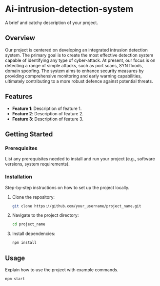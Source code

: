 # Ai-intrusion-detection-system

A brief and catchy description of your project.

## Overview

Our project is centered on developing an integrated intrusion detection system. The primary goal is to create the most effective detection system capable of identifying any type of cyber-attack. At present, our focus is on detecting a range of simple attacks, such as port scans, SYN floods, domain spoofing. The system aims to enhance security measures by providing comprehensive monitoring and early warning capabilities, ultimately contributing to a more robust defence against potential threats.


## Features

- **Feature 1**: Description of feature 1.
- **Feature 2**: Description of feature 2.
- **Feature 3**: Description of feature 3.

## Getting Started

### Prerequisites

List any prerequisites needed to install and run your project (e.g., software versions, system requirements).

### Installation

Step-by-step instructions on how to set up the project locally.

1. Clone the repository:
    ```sh
    git clone https://github.com/your_username/project_name.git
    ```
2. Navigate to the project directory:
    ```sh
    cd project_name
    ```
3. Install dependencies:
    ```sh
    npm install
    ```

## Usage

Explain how to use the project with example commands.

```sh
npm start

